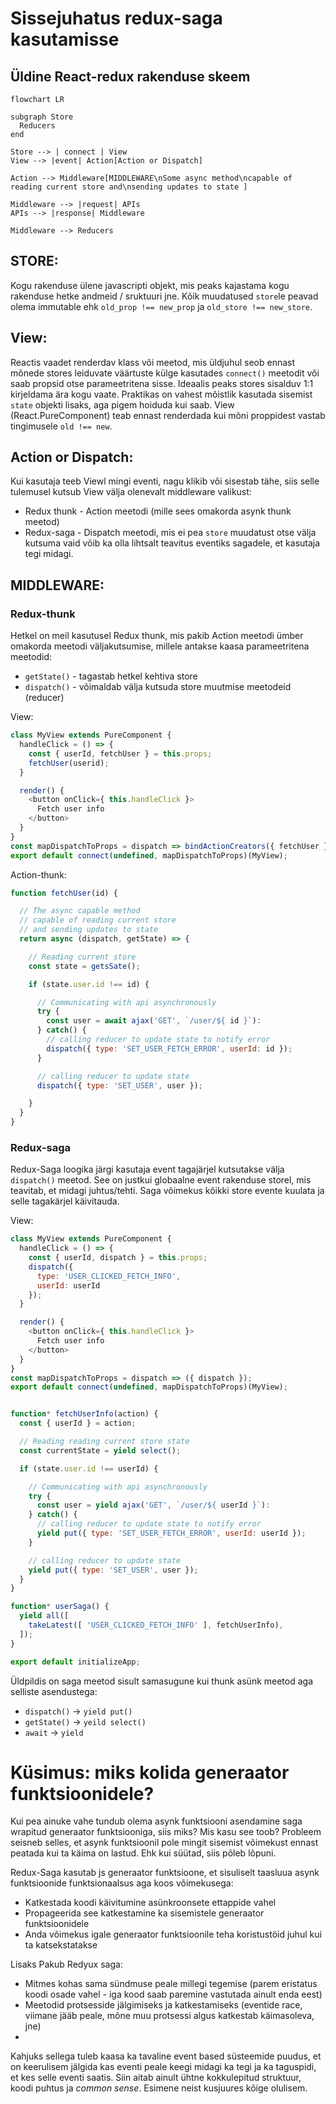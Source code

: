 # Sissejuhatus redux-saga kasutamisse

## Üldine React-redux rakenduse skeem

```mermaid
flowchart LR

subgraph Store
  Reducers
end

Store --> | connect | View
View --> |event| Action[Action or Dispatch]

Action --> Middleware[MIDDLEWARE\nSome async method\ncapable of reading current store and\nsending updates to state ]

Middleware --> |request| APIs
APIs --> |response| Middleware

Middleware --> Reducers
```

## STORE:

Kogu rakenduse ülene javascripti objekt, mis peaks kajastama kogu rakenduse hetke andmeid / sruktuuri jne. Kõik muudatused `store`le peavad olema immutable ehk `old_prop !== new_prop` ja `old_store !== new_store`.

## View:

Reactis vaadet renderdav klass või meetod, mis üldjuhul seob ennast mõnede stores leiduvate väärtuste külge kasutades `connect()` meetodit või saab propsid otse parameetritena sisse. Ideaalis peaks stores sisalduv 1:1 kirjeldama ära kogu vaate. Praktikas on vahest mõistlik kasutada sisemist `state` objekti lisaks, aga pigem hoiduda kui saab. View (React.PureComponent) teab ennast renderdada kui mõni proppidest vastab tingimusele `old !== new`.

## Action or Dispatch:

Kui kasutaja teeb Viewl mingi eventi, nagu klikib või sisestab tähe, siis selle tulemusel kutsub View välja olenevalt middleware valikust:

* Redux thunk - Action meetodi (mille sees omakorda asynk thunk meetod)
* Redux-saga - Dispatch meetodi, mis ei pea `store` muudatust otse välja kutsuma vaid võib ka olla lihtsalt teavitus eventiks sagadele, et kasutaja tegi midagi.

## MIDDLEWARE:

### Redux-thunk

Hetkel on meil kasutusel Redux thunk, mis pakib Action meetodi ümber omakorda meetodi väljakutsumise, millele antakse kaasa parameetritena meetodid:

* `getState()` - tagastab hetkel kehtiva store
* `dispatch()` - võimaldab välja kutsuda store muutmise meetodeid (reducer)

View:
```javascript
class MyView extends PureComponent {
  handleClick = () => {
    const { userId, fetchUser } = this.props;
    fetchUser(userid);
  }

  render() {
    <button onClick={ this.handleClick }>
      Fetch user info
    </button>
  }
}
const mapDispatchToProps = dispatch => bindActionCreators({ fetchUser }, dispatch);
export default connect(undefined, mapDispatchToProps)(MyView);
```

Action-thunk:
```javascript
function fetchUser(id) {

  // The async capable method
  // capable of reading current store
  // and sending updates to state
  return async (dispatch, getState) => {

    // Reading current store
    const state = getsSate();

    if (state.user.id !== id) {

      // Communicating with api asynchronously
      try {
        const user = await ajax('GET', `/user/${ id }`):
      } catch() {
        // calling reducer to update state to notify error
        dispatch({ type: 'SET_USER_FETCH_ERROR', userId: id });
      }

      // calling reducer to update state
      dispatch({ type: 'SET_USER', user });

    }
  }
}
```
### Redux-saga

Redux-Saga loogika järgi kasutaja event tagajärjel kutsutakse välja `dispatch()` meetod. See on justkui globaalne event 
rakenduse storel, mis teavitab, et midagi juhtus/tehti.
Saga võimekus kõikki store evente kuulata ja selle tagakärjel käivitauda.



View:
```javascript
class MyView extends PureComponent {
  handleClick = () => {
    const { userId, dispatch } = this.props;
    dispatch({
      type: 'USER_CLICKED_FETCH_INFO',
      userId: userId
    });
  }

  render() {
    <button onClick={ this.handleClick }>
      Fetch user info
    </button>
  }
}
const mapDispatchToProps = dispatch => ({ dispatch });
export default connect(undefined, mapDispatchToProps)(MyView);
```

```javascript

function* fetchUserInfo(action) {
  const { userId } = action;

  // Reading reading current store state
  const currentState = yield select();

  if (state.user.id !== userId) {

    // Communicating with api asynchronously
    try {
      const user = yield ajax('GET', `/user/${ userId }`):
    } catch() {
      // calling reducer to update state to notify error
      yield put({ type: 'SET_USER_FETCH_ERROR', userId: userId });
    }

    // calling reducer to update state
    yield put({ type: 'SET_USER', user });
  }
}

function* userSaga() {
  yield all([
    takeLatest([ 'USER_CLICKED_FETCH_INFO' ], fetchUserInfo),
  ]);
}

export default initializeApp;
```

Üldpildis on saga meetod sisult samasugune kui thunk asünk meetod aga selliste asendustega:

* `dispatch()` -> `yield put()`
* `getState()` -> `yeild select()`
* `await` -> `yield`

# Küsimus: miks kolida generaator funktsioonidele?

Kui pea ainuke vahe tundub olema asynk funktsiooni asendamine saga wrapitud generaator funktsiooniga, siis miks? Mis kasu see toob?
Probleem seisneb selles, et asynk funktsioonil pole mingit sisemist võimekust ennast peatada kui ta käima on lastud.
Ehk kui süütad, siis põleb lõpuni.

Redux-Saga kasutab js generaator funktsioone, et sisuliselt taasluua
asynk funktsioonide funktsionaalsus aga koos võimekusega:

* Katkestada koodi käivitumine asünkroonsete ettappide vahel
* Propageerida see katkestamine ka sisemistele generaator funktsioonidele
* Anda võimekus igale generaator funktsioonile teha koristustöid juhul kui ta katsekstatakse

Lisaks Pakub Redyux saga:

* Mitmes kohas sama sündmuse peale millegi tegemise (parem eristatus koodi osade vahel - iga kood saab paremine vastutada ainult enda eest)
* Meetodid protsesside jälgimiseks ja katkestamiseks (eventide race, viimane jääb peale, mõne muu protsessi algus katkestab käimasoleva, jne)
* 

Kahjuks sellega tuleb kaasa ka tavaline event based süsteemide puudus,
et on keerulisem jälgida kas eventi peale keegi midagi ka tegi ja ka taguspidi, et kes selle eventi saatis.
Siin aitab ainult ühtne kokkulepitud struktuur, koodi puhtus ja *common sense*. Esimene neist kusjuures kõige olulisem.

